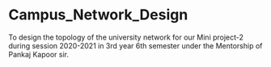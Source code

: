 # Campus_Network_Design 
To design the topology of the university network for our Mini project-2 during session 2020-2021 in 3rd year 6th semester under the Mentorship of Pankaj Kapoor sir.
